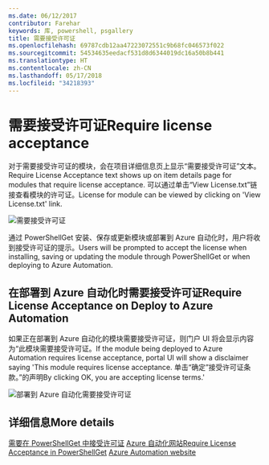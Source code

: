 ```yaml
---
ms.date: 06/12/2017
contributor: Farehar
keywords: 库, powershell, psgallery
title: 需要接受许可证
ms.openlocfilehash: 69787cdb12aa47223072551c9b68fc046573f022
ms.sourcegitcommit: 54534635eedacf531d8d6344019dc16a50b8b441
ms.translationtype: HT
ms.contentlocale: zh-CN
ms.lasthandoff: 05/17/2018
ms.locfileid: "34218393"
---
```

# <a name="require-license-acceptance"></a><span data-ttu-id="4b366-103">需要接受许可证</span><span class="sxs-lookup"><span data-stu-id="4b366-103">Require license acceptance</span></span>

<span data-ttu-id="4b366-104">对于需要接受许可证的模块，会在项目详细信息页上显示“需要接受许可证”文本。</span><span class="sxs-lookup"><span data-stu-id="4b366-104">Require License Acceptance text shows up on item details page for modules that require license acceptance.</span></span> <span data-ttu-id="4b366-105">可以通过单击“View License.txt”链接查看模块的许可证。</span><span class="sxs-lookup"><span data-stu-id="4b366-105">License for module can be viewed by clicking on 'View License.txt' link.</span></span>

![需要接受许可证](../../Images/RequireLicenseAcceptance.png)

<span data-ttu-id="4b366-107">通过 PowerShellGet 安装、保存或更新模块或部署到 Azure 自动化时，用户将收到接受许可证的提示。</span><span class="sxs-lookup"><span data-stu-id="4b366-107">Users will be prompted to accept the license when installing, saving or updating the module through PowerShellGet or when deploying to Azure Automation.</span></span>

## <a name="require-license-acceptance-on-deploy-to-azure-automation"></a><span data-ttu-id="4b366-108">在部署到 Azure 自动化时需要接受许可证</span><span class="sxs-lookup"><span data-stu-id="4b366-108">Require License Acceptance on Deploy to Azure Automation</span></span>

<span data-ttu-id="4b366-109">如果正在部署到 Azure 自动化的模块需要接受许可证，则门户 UI 将会显示内容为“此模块需要接受许可证。</span><span class="sxs-lookup"><span data-stu-id="4b366-109">If the module being deployed to Azure Automation requires license acceptance, portal UI will show a disclaimer saying 'This module requires license acceptance.</span></span> <span data-ttu-id="4b366-110">单击“确定”接受许可证条款。”的声明</span><span class="sxs-lookup"><span data-stu-id="4b366-110">By clicking OK, you are accepting license terms.'</span></span>

![部署到 Azure 自动化需要接受许可证](../../Images/DeployToAzureAutomationRequireLicenseAcceptanceDisclaimer.png)

## <a name="more-details"></a><span data-ttu-id="4b366-112">详细信息</span><span class="sxs-lookup"><span data-stu-id="4b366-112">More details</span></span>

<span data-ttu-id="4b366-113">[需要在 PowerShellGet 中接受许可证](../../concepts/module-license-acceptance.md)
[Azure 自动化网站](/azure/automation)</span><span class="sxs-lookup"><span data-stu-id="4b366-113">[Require License Acceptance in PowerShellGet](../../concepts/module-license-acceptance.md)
[Azure Automation website](/azure/automation)</span></span>